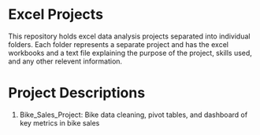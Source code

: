 # Excel Projects
This repository holds excel data analysis projects separated into individual folders. Each folder represents a separate project and has the excel workbooks and a text file explaining the purpose of the project, skills used, and any other relevent information.

# Project Descriptions
1. Bike_Sales_Project: Bike data cleaning, pivot tables, and dashboard of key metrics in bike sales
